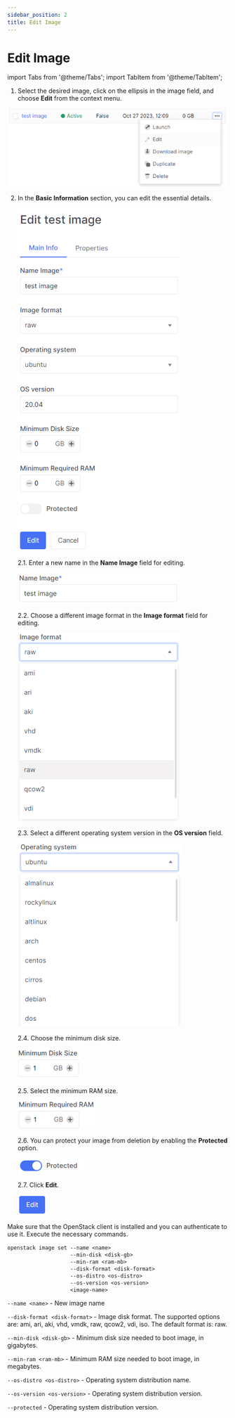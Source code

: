 ```yaml
---
sidebar_position: 2
title: Edit Image
---
```


# Edit Image

import Tabs from '@theme/Tabs';
import TabItem from '@theme/TabItem';

<Tabs>
  <TabItem value="personal-area" label="Personal Area" default>
    
1. Select the desired image, click on the ellipsis in the image field, and choose **Edit** from the context menu.

![](../../img/images/24.png)

2. In the **Basic Information** section, you can edit the essential details.

    ![](../../img/images/25.png)

    2.1. Enter a new name in the **Name Image** field for editing.

    ![](../../img/images/26.png)
 
    2.2. Choose a different image format in the **Image format** field for editing.

    ![](../../img/images/27.png)

    2.3. Select a different operating system version in the **OS version** field.

    ![](../../img/images/28.png)

    2.4. Choose the minimum disk size.

    ![](../../img/images/29.png)

    2.5. Select the minimum RAM size.

    ![](../../img/images/30.png)

    2.6. You can protect your image from deletion by enabling the **Protected** option.

    ![](../../img/images/31.png)

    2.7. Click **Edit**.

    ![](../../img/images/32.png)

</TabItem>
<TabItem value="openstack" label="Openstack CLI">
    
Make sure that the OpenStack client is installed and you can authenticate to use it. Execute the necessary commands.

```
openstack image set --name <name>
                    --min-disk <disk-gb>
                    --min-ram <ram-mb>
                    --disk-format <disk-format>
                    --os-distro <os-distro>
                    --os-version <os-version>
                    <image-name>
```

`--name <name>` - New image name

`--disk-format <disk-format>` - Image disk format. The supported options are: ami, ari, aki, vhd, vmdk, raw, qcow2, vdi, iso. The default format is: raw.

`--min-disk <disk-gb>` - Minimum disk size needed to boot image, in gigabytes.

`--min-ram <ram-mb>` - Minimum RAM size needed to boot image, in megabytes.

`--os-distro <os-distro>` - Operating system distribution name.

`--os-version <os-version>` - Operating system distribution version.

`--protected` - Operating system distribution version.

</TabItem>
</Tabs>